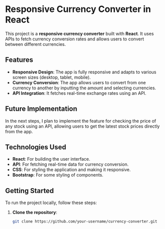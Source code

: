 # Responsive Currency Converter in React

This project is a **responsive currency converter** built with **React**. It uses APIs to fetch currency conversion rates and allows users to convert between different currencies.

## Features

- **Responsive Design**: The app is fully responsive and adapts to various screen sizes (desktop, tablet, mobile).
- **Currency Conversion**: The app allows users to convert from one currency to another by inputting the amount and selecting currencies.
- **API Integration**: It fetches real-time exchange rates using an API.

## Future Implementation

In the next steps, I plan to implement the feature for checking the price of any stock using an API, allowing users to get the latest stock prices directly from the app.

## Technologies Used

- **React**: For building the user interface.
- **API**: For fetching real-time data for currency conversion.
- **CSS**: For styling the application and making it responsive.
- **Bootstrap**: For some styling of components.

## Getting Started

To run the project locally, follow these steps:

1. **Clone the repository**:
   ```bash
   git clone https://github.com/your-username/currency-converter.git
